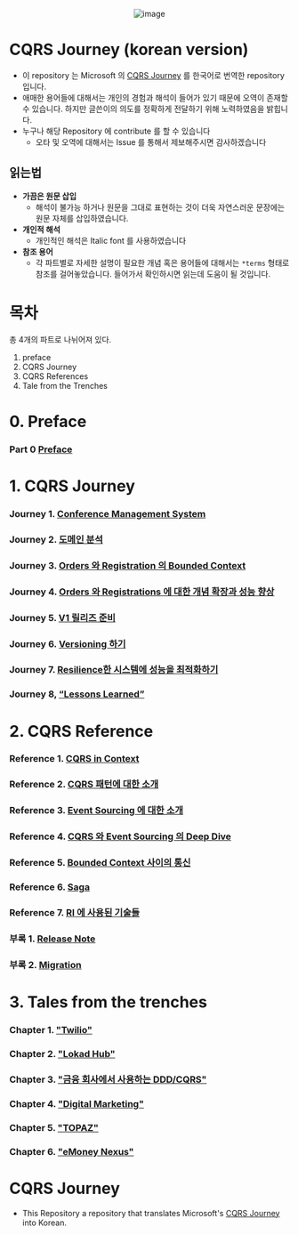 <div align="center">

![image](https://user-images.githubusercontent.com/48385288/179484635-494f75bc-a722-47fa-a616-bf09c2c90193.png)

</div>

# CQRS Journey (korean version)

- 이 repository 는 Microsoft 의 [CQRS Journey](https://github.com/microsoftarchive/cqrs-journey) 를 한국어로 번역한 repository 입니다.
- 애매한 용어들에 대해서는 개인의 경험과 해석이 들어가 있기 때문에 오역이 존재할 수 있습니다. 하지만 글쓴이의 의도를 정확하게 전달하기 위해 노력하였음을 밝힙니다.
- 누구나 해당 Repository 에 contribute 를 할 수 있습니다
  - 오타 및 오역에 대해서는 Issue 를 통해서 제보해주시면 감사하겠습니다

## 읽는법

- **가끔은 원문 삽입**
  - 해석이 불가능 하거나 원문을 그대로 표현하는 것이 더욱 자연스러운 문장에는 원문 자체를 삽입하였습니다.
- **개인적 해석**
  - 개인적인 해석은 Italic font 를 사용하였습니다
- **참조 용어**
  - 각 파트별로 자세한 설명이 필요한 개념 혹은 용어들에 대해서는 `*terms` 형태로 참조를 걸어놓았습니다. 들어가서 확인하시면 읽는데 도움이 될 것입니다.

# 목차

총 4개의 파트로 나뉘어져 있다.

1. preface
2. CQRS Journey
3. CQRS References
4. Tale from the Trenches

# 0. Preface

### **Part 0** [Preface](https://github.com/dhslrl321/cqrs-journey-korean-ver/tree/master/part00-preface)

# 1. CQRS Journey

### **Journey 1.** [Conference Management System](https://github.com/dhslrl321/cqrs-journey-korean-ver/tree/master/part01-journey/journey01)

### **Journey 2.** [도메인 분석](#)

### **Journey 3.** [Orders 와 Registration 의 Bounded Context](#)

### **Journey 4.** [Orders 와 Registrations 에 대한 개념 확장과 성능 향상](#)

### **Journey 5.** [V1 릴리즈 준비](#)

### **Journey 6.** [Versioning 하기](#)

### **Journey 7.** [Resilience한 시스템에 성능을 최적화하기](#)

### **Journey 8,** [“Lessons Learned”](#)

# 2. CQRS Reference

### **Reference 1.** [CQRS in Context](#)

### **Reference 2.** [CQRS 패턴에 대한 소개](#)

### **Reference 3.** [Event Sourcing 에 대한 소개](#)

### **Reference 4.** [CQRS 와 Event Sourcing 의 Deep Dive](#)

### **Reference 5.** [Bounded Context 사이의 통신](#)

### **Reference 6.** [Saga](#)

### **Reference 7.** [RI 에 사용된 기술들](#)

### **부록 1.** [Release Note](#)

### **부록 2.** [Migration](#)

# 3. Tales from the trenches

### **Chapter 1.** ["Twilio"](#)

### **Chapter 2.** ["Lokad Hub"](#)

### **Chapter 3.** ["금융 회사에서 사용하는 DDD/CQRS"](#)

### **Chapter 4.** ["Digital Marketing"](#)

### **Chapter 5.** ["TOPAZ"](#)

### **Chapter 6.** ["eMoney Nexus"](#)

# CQRS Journey

- This Repository a repository that translates Microsoft's [CQRS Journey](https://github.com/microsoftarchive/cqrs-journey) into Korean.
